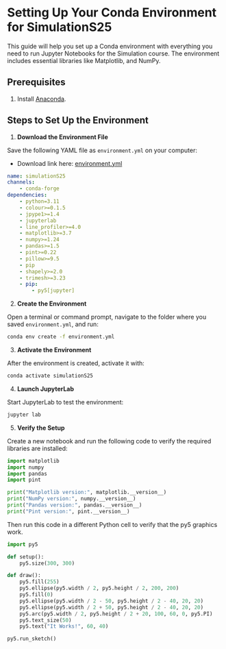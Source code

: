 # Setting Up Your Conda Environment for SimulationS25

This guide will help you set up a Conda environment with everything you need to run Jupyter Notebooks for the Simulation course. The environment includes essential libraries like Matplotlib, and NumPy.

## Prerequisites

1. Install [Anaconda](https://www.anaconda.com/download).
 
 
## Steps to Set Up the Environment

1. **Download the Environment File**

Save the following YAML file as `environment.yml` on your computer:

   * Download link here: [environment.yml](https://raw.githubusercontent.com/cmsc326-s25/cmsc326-s25.github.io/refs/heads/main/files/install/environment.yml)

```yaml
name: simulationS25
channels:
    - conda-forge
dependencies:
    - python=3.11
    - colour>=0.1.5
    - jpype1>=1.4
    - jupyterlab
    - line_profiler>=4.0
    - matplotlib>=3.7
    - numpy>=1.24
    - pandas>=1.5
    - pint>=0.22
    - pillow>=9.5
    - pip
    - shapely>=2.0
    - trimesh>=3.23
    - pip:
        - py5[jupyter]
```

2. **Create the Environment**

Open a terminal or command prompt, navigate to the folder where you saved `environment.yml`, and run:

```bash
conda env create -f environment.yml
```


3. **Activate the Environment**

After the environment is created, activate it with:

```bash
conda activate simulationS25
```


4. **Launch JupyterLab**

Start JupyterLab to test the environment:

```bash
jupyter lab
```


5. **Verify the Setup**

Create a new notebook and run the following code to verify the required libraries are installed:

```python
import matplotlib
import numpy
import pandas
import pint

print("Matplotlib version:", matplotlib.__version__)
print("NumPy version:", numpy.__version__)
print("Pandas version:", pandas.__version__)
print("Pint version:", pint.__version__)
```
 

Then run this code in a different Python cell to verify that the py5 graphics work. 

```python
import py5

def setup():
    py5.size(300, 300)

def draw():
    py5.fill(255) 
    py5.ellipse(py5.width / 2, py5.height / 2, 200, 200)
    py5.fill(0)  
    py5.ellipse(py5.width / 2 - 50, py5.height / 2 - 40, 20, 20)
    py5.ellipse(py5.width / 2 + 50, py5.height / 2 - 40, 20, 20)
    py5.arc(py5.width / 2, py5.height / 2 + 20, 100, 60, 0, py5.PI)
    py5.text_size(50)
    py5.text("It Works!", 60, 40)

py5.run_sketch()
```